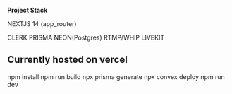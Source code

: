 __Project Stack__

NEXTJS 14 (app_router)

CLERK PRISMA NEON(Postgres)
RTMP/WHIP LIVEKIT
## Currently hosted on vercel
npm install
npm run build
npx prisma generate
npx convex deploy
npm run dev